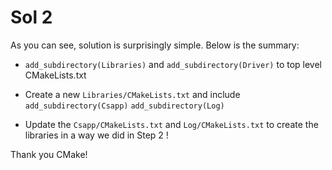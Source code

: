 # Sol 2

As you can see, solution is surprisingly simple. Below is the summary:

* `add_subdirectory(Libraries)` and `add_subdirectory(Driver)` to top level CMakeLists.txt

*  Create a new `Libraries/CMakeLists.txt` and include `add_subdirectory(Csapp)` `add_subdirectory(Log)`

*  Update the `Csapp/CMakeLists.txt` and `Log/CMakeLists.txt` to create the libraries in a way we did in Step 2 !

Thank you CMake!